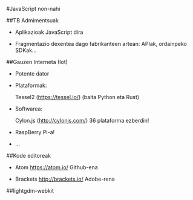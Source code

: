 #JavaScript non-nahi

##TB Admimentsuak

* Aplikazioak JavaScript dira

* Fragmentazio dexentea dago fabrikanteen artean: APIak, ordainpeko SDKak...


##Gauzen Interneta (Iot)

* Potente dator

* Plataformak:
    
    Tessel2 (<https://tessel.io/>) (baita Python eta Rust) 


* Softwarea:

    Cylon.js (<http://cylonjs.com/>) 36 plataforma ezberdin!
    
* RaspBerry Pi-a!

* ...


##Kode editoreak

* Atom <https://atom.io/> Github-ena

* Brackets <http://brackets.io/> Adobe-rena


##lightgdm-webkit